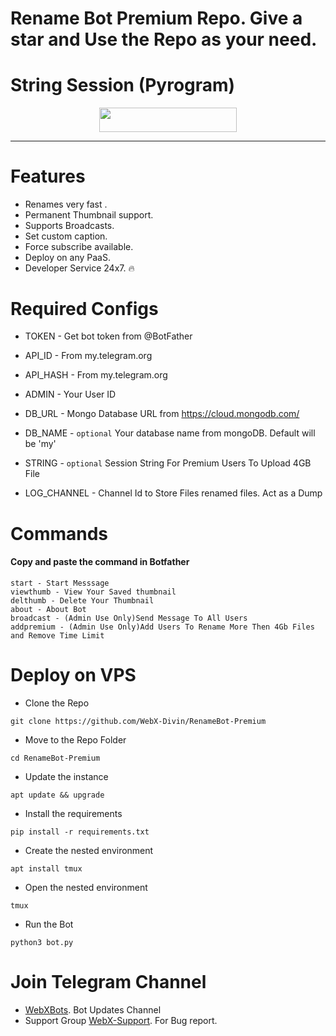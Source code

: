 # Rename Bot Premium Repo. Give a star and Use the Repo as your need.


# String Session (Pyrogram)

<p align="center"><a href="https://replit.com/@Itz-zaid/Generator"> <img src="https://img.shields.io/badge/String%20Session-black?style=for-the-badge&logo=web" width="220" height="38.45"/></a></p>

----

# Features
 - Renames very fast .
 - Permanent Thumbnail support.
 - Supports Broadcasts.
 - Set custom caption.
 - Force subscribe available.
 - Deploy on any PaaS.
 - Developer Service 24x7. 🔥

# Required Configs 

* TOKEN         - Get bot token from @BotFather

* API_ID        - From my.telegram.org 

* API_HASH      - From my.telegram.org 

* ADMIN         - Your User ID 

* DB_URL  - Mongo Database URL from https://cloud.mongodb.com/

* DB_NAME  - ```optional``` Your database name from mongoDB. Default will be 'my'

* STRING -  ```optional``` Session String For Premium Users To Upload 4GB File

* LOG_CHANNEL - Channel Id to Store Files renamed files. Act as a Dump

# Commands

#### Copy and paste the command in Botfather

```
start - Start Messsage 
viewthumb - View Your Saved thumbnail
delthumb - Delete Your Thumbnail
about - About Bot 
broadcast - (Admin Use Only)Send Message To All Users
addpremium - (Admin Use Only)Add Users To Rename More Then 4Gb Files and Remove Time Limit 

```

# Deploy on VPS

* Clone the Repo
```
git clone https://github.com/WebX-Divin/RenameBot-Premium
```
* Move to the Repo Folder
```
cd RenameBot-Premium
```
* Update the instance
```
apt update && upgrade
```
* Install the requirements
```
pip install -r requirements.txt
```
* Create the nested environment
```
apt install tmux
```
* Open the nested environment
```
tmux
```
* Run the Bot
```
python3 bot.py
```

 # Join Telegram Channel 
 - [WebXBots](https://t.me/WebXBots). Bot Updates Channel
 - Support Group [WebX-Support](https://t.me/Web_X_Support). For Bug report.